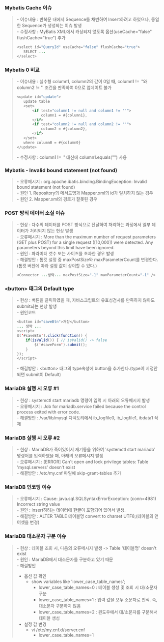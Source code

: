 ### Mybatis Cache 이슈
>   \- 이슈내용 : 반복문 내에서 Sequence를 채번하여 Insert하려고 하였으나, 동일한 Sequence가 생성되는 이슈 발생   
>   \- 수정사항 : MyBatis XML에서 캐싱되지 않도록 옵션(useCache="false" flushCache="true") 추가   
>    ```java
>    <select id="QueryId" useCache="false" flushCache="true">
>       SELECT ...
>    </select>



### Mybatis 0 비교
>   \- 이슈내용 : 실수형 column1, column2의 값이 0일 때, column1 != ''와 column2 != '' 조건을 만족하여 0으로 업데이트 불가   
>    ```java
>    <update id="update">
>       update table
>       <set>
>           <if test="column1 != null and column1 != ''">
>               column1 = #{column1},
>           </if>
>           <if test="column2 != null and column2 != ''">
>               column2 = #{column2},
>           </if>
>       </set>
>       where column0 = #{column0}
>   </update>
>    ```
>   \- 수정사항 :  column1 != '' 대신에 column1.equals("") 사용 



### Mybatis - Invalid bound statement (not found)
>   \- 오류메시지 : org.apache.ibatis.binding.BindingException: Invalid bound statement (not found)   
>   \- 원인 1.  Repository의 메서드명과 Mapper.xml의 id가 일치하지 않는 경우  
>   \- 원인 2.  Mapper.xml의 경로가 잘못된 경우   



### POST 방식 데이터 소실 이슈   
>   \- 현상 : 다수의 데이터를 POST 방식으로 전달하여 처리하는 과정에서 일부 데이터가 처리되지 않는 현상 발생   
>   \- 오류메시지 : More than the maximum number of request parameters (GET plus POST) for a single request ([10,000]) were detected. Any parameters beyond this limit have been ignored.   
>   \- 원인 : 파라미터 갯수 또는 사이즈를 초과한 경우 발생   
>   \- 해결방안 : 톰캣 설정 중 maxPostSize와 maxParameterCount를 변경한다.(톰캣 버전에 따라 설정 값이 상이할 수 있다.)   
>    ```java
>    <Connector ...생략... maxPostSize="-1" maxParameterCount="-1" />
>    ```



### \<button> 태그의 Default type   
>   \- 현상 : 버튼을 클릭하였을 때, 자바스크립트의 유효성검사를 만족하지 않아도 submit되는 현상 발생      
>   \- 원인코드   
>   ```java
>   <button id="saveBtn">저장</button>   
>   ... 생략 ...     
>   <script>   
>   $('#saveBtn').click(function() {   
>       if(isValid()) { // isValid() -> false     
>           $('#saveForm').submit();   
>       }   
>   });   
>   </script>     
>   ```
>   \- 해결방안 : \<button> 태그의 type속성에 button을 추가한다.(type이 지정안되면 submit이 Default)   



### MariaDB 실행 시 오류 \#1
>   \- 현상 : systemctl start mariadb 명령어 입력 시 아래의 오류메시지 발생   
>   \- 오류메시지 : Job for mariadb.service failed because the control process exited with error code.      
>   \- 해결방안 : /var/lib/mysql 디렉토리에서 ib_logfile0, ib_logfile1, ibdata1 삭제   



### MariaDB 실행 시 오류 \#2
>   \- 현상 : MariaDB가 죽어있어서 재기동을 위하여 'systemctl start mariadb' 명령어를 입력하였을 때, 아래의 오류메시지 발생   
>   \- 오류메시지 : [ERROR] Can't open and lock privilege tables: Table 'mysql.servers' doesn't exist        
>   \- 해결방안 : /etc/my.cnf 파일에 skip-grant-tables 추가     



### MariaDB 인코딩 이슈
>   \- 오류메시지 : Cause: java.sql.SQLSyntaxErrorException: (conn=4981) Incorrect string value   
>   \- 원인 : Insert하려는 데이터에 한글이 포함되어 있어서 발생.   
>   \- 해결방안 : ALTER TABLE 테이블명 convert to charset UTF8;(테이블의 언어셋을 변경)   



### MariaDB 대소문자 구분 이슈
>   \- 현상 : 테이블 조회 시, 다음의 오류메시지 발생 -> Table '테이블명' doesn't exist   
>   \- 원인 : MariaDB에서 대소문자를 구분하고 있기 때문   
>   \- 해결방안   
>    * 옵션 값 확인    
>       + show variables like 'lower_case_table_names';   
>           + lower_case_table_names=0 : 테이블 생성 및 조회 시 대/소문자 구분   
>           + lower_case_table_names=1 : 입력 값을 모두 소문자로 인식. 즉, 대소문자 구분하지 않음   
>           + lower_case_table_names=2 : 윈도우에서 대/소문자를 구분해서 테이블 생성   
>    * 설정 값 변경    
>       + vi /etc/my.cnf.d/server.cnf      
>           + lower_case_table_names=1   
